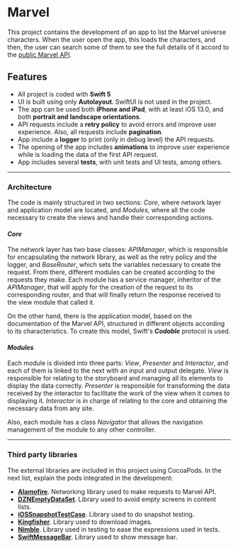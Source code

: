 # Marvel

This project contains the development of an app to list the Marvel universe characters. When the user open the app, this loads the characters, and then, the user can search some of them to see the full details of it accord to the [public Marvel API](http://developer.marvel.com/).

## Features

* All project is coded with **Swift 5**
* UI is built using only **Autolayout**. SwiftUI is not used in the project.
* The app can be used both **iPhone and iPad**, with at least iOS 13.0, and both **portrait and landscape orientations**.
* API requests include a **retry policy** to avoid errors and improve user experience. Also, all requests include **pagination**.
* App include a **logger** to print (only in debug level) the API requests. 
* The opening of the app includes **animations** to improve user experience while is loading the data of the first API request.
* App includes several **tests**, with unit tests and UI tests, among others.

***

### Architecture

The code is mainly structured in two sections: *Core*, where network layer and application model are located, and *Modules*, where all the code necessary to create the views and handle their corresponding actions.

#### *Core*

The network layer has two base classes: *APIManager*, which is responsible for encapsulating the network library, as well as the retry policy and the logger, and *BaseRouter*, which sets the variables necessary to create the request. From there, different modules can be created according to the requests they make. Each module has a service manager, inheritor of the *APIManager*, that will apply for the creation of the request to its corresponding router, and that will finally return the response received to the view module that called it.

On the other hand, there is the application model, based on the documentation of the Marvel API, structured in different objects according to its characteristics. To create this model, Swift's ***Codable*** protocol is used.

#### *Modules*

Each module is divided into three parts: *View*, *Presenter* and *Interactor*, and each of them is linked to the next with an input and output delegate. *View* is responsible for relating to the storyboard and managing all its elements to display the data correctly. *Presenter* is responsible for transforming the data received by the interactor to facilitate the work of the view when it comes to displaying it. *Interactor* is in charge of relating to the core and obtaining the necessary data from any site.

Also, each module has a class *Navigator* that allows the navigation management of the module to any other controller.

***

### Third party libraries

The external libraries are included in this project using CocoaPods. In the next list, explain the pods integrated in the development:

* [**Alamofire**](https://github.com/Alamofire/Alamofire). Networking library used to make requests to Marvel API.
* [**DZNEmptyDataSet**](https://github.com/dzenbot/DZNEmptyDataSet). Library used to avoid empty screens in content lists.
* [**iOSSnapshotTestCase**](https://github.com/uber/ios-snapshot-test-case). Library used to do snapshot testing.
* [**Kingfisher**](https://github.com/onevcat/Kingfisher). Library used to download images.
* [**Nimble**](https://github.com/Quick/Nimble). Library used in testing to ease the expressions used in tests.
* [**SwiftMessageBar**](https://github.com/JanGorman/SwiftMessageBar). Library used to show message bar.

